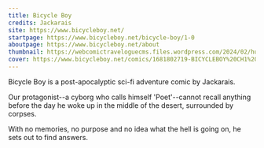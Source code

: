 ```yaml
---
title: Bicycle Boy
credits: Jackarais
site: https://www.bicycleboy.net/
startpage: https://www.bicycleboy.net/bicycle-boy/1-0
aboutpage: https://www.bicycleboy.net/about
thumbnail: https://webcomictraveloguecms.files.wordpress.com/2024/02/hubbox_bicycle_boy.png
cover: https://www.bicycleboy.net/comics/1681802719-BICYCLEBOY%20CH1%20P0-NEWnetvers2.png
---
```


Bicycle Boy is a post-apocalyptic sci-fi adventure comic by Jackarais.

Our protagonist--a cyborg who calls himself 'Poet'--cannot recall anything before the day he woke up in the middle of the desert, surrounded by corpses.

With no memories, no purpose and no idea what the hell is going on, he sets out to find answers.